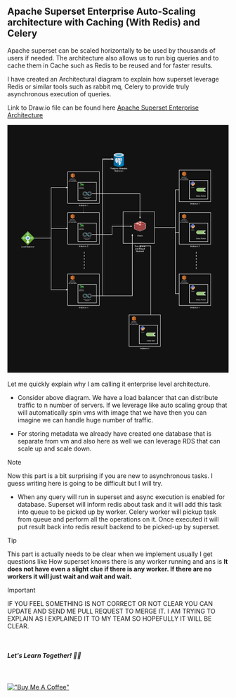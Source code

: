 ## Apache Superset Enterprise Auto-Scaling architecture with Caching (With Redis) and Celery


Apache superset can be scaled horizontally to be used by thousands of users if needed. The architecture also allows us to run big queries and to cache them in Cache such as Redis to be reused and for faster results. 

I have created an Architectural diagram to explain how superset leverage Redis or similar tools such as rabbit mq, Celery to provide truly asynchronous execution of queries.

Link to Draw.io file can be found here [Apache Superset Enterprise Architecture](https://drive.google.com/file/d/1dz3VOtkgWqidVGy_3bEpsylyq_gUOb4G/view?usp=sharing)

![Apache Superset Enterprise level Architecture](<Assets/Superset Enterprise Architecture.png>)


Let me quickly explain why I am calling it enterprise level architecture.

* Consider above diagram. We have a load balancer that can distribute traffic to n number of servers. If we leverage like auto scaling group that will automatically spin vms with image that we have then you can imagine we can handle huge number of traffic.

* For storing metadata we already have created one database that is separate from vm and also here as well we can leverage RDS that can scale up and scale down.

> [!NOTE] 
> Now this part is a bit surprising if you are new to asynchronous tasks. I guess writing here is going to be difficult but I will try.

* When any query will run in superset and async execution is enabled for database. Superset will inform redis about task and it will add this task into queue to be picked up by worker. Celery worker will pickup task from queue and perform all the operations on it. Once executed it will put result back into redis result backend to be picked-up by superset.

> [!TIP] 
> This part is actually needs to be clear when we implement usually I get questions like
> How superset knows there is any worker running and ans is <b>It does not have even a slight clue if there is any worker. If there are no workers it will just wait and wait and wait.</b>


> [!IMPORTANT]
> IF YOU FEEL SOMETHING IS NOT CORRECT OR NOT CLEAR YOU CAN UPDATE AND SEND ME PULL REQUEST TO MERGE IT. I AM TRYING TO EXPLAIN AS I EXPLAINED IT TO MY TEAM SO HOPEFULLY IT WILL BE CLEAR.


&nbsp;
&nbsp;
&nbsp;
&nbsp;

##### Let's Learn Together! 📖😊

&nbsp;
&nbsp;
&nbsp;
&nbsp;

[!["Buy Me A Coffee"](https://www.buymeacoffee.com/assets/img/custom_images/orange_img.png)](https://www.buymeacoffee.com/shantanukhond)
